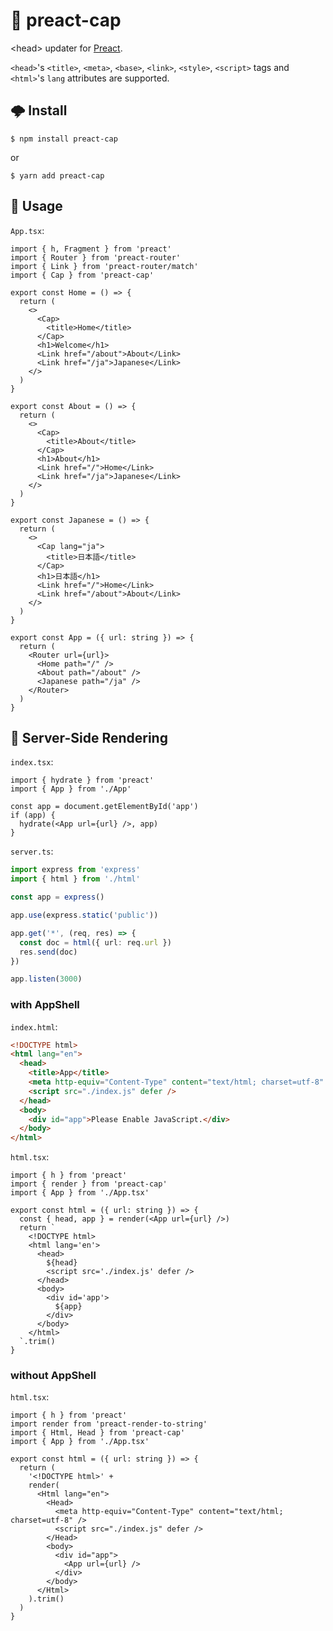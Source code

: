 # 🧢 preact-cap

&lt;head> updater for [Preact](https://github.com/preactjs/preact).

`<head>`'s `<title>`, `<meta>`, `<base>`, `<link>`, `<style>`, `<script>` tags and `<html>`'s `lang` attributes are supported.

## 🌩 Install

```shell
$ npm install preact-cap
```

or

```shell
$ yarn add preact-cap
```

## 🎸 Usage

`App.tsx`:

```tsx
import { h, Fragment } from 'preact'
import { Router } from 'preact-router'
import { Link } from 'preact-router/match'
import { Cap } from 'preact-cap'

export const Home = () => {
  return (
    <>
      <Cap>
        <title>Home</title>
      </Cap>
      <h1>Welcome</h1>
      <Link href="/about">About</Link>
      <Link href="/ja">Japanese</Link>
    </>
  )
}

export const About = () => {
  return (
    <>
      <Cap>
        <title>About</title>
      </Cap>
      <h1>About</h1>
      <Link href="/">Home</Link>
      <Link href="/ja">Japanese</Link>
    </>
  )
}

export const Japanese = () => {
  return (
    <>
      <Cap lang="ja">
        <title>日本語</title>
      </Cap>
      <h1>日本語</h1>
      <Link href="/">Home</Link>
      <Link href="/about">About</Link>
    </>
  )
}

export const App = ({ url: string }) => {
  return (
    <Router url={url}>
      <Home path="/" />
      <About path="/about" />
      <Japanese path="/ja" />
    </Router>
  )
}
```

## 🎨 Server-Side Rendering

`index.tsx`:

```tsx
import { hydrate } from 'preact'
import { App } from './App'

const app = document.getElementById('app')
if (app) {
  hydrate(<App url={url} />, app)
}
```

`server.ts`:

```ts
import express from 'express'
import { html } from './html'

const app = express()

app.use(express.static('public'))

app.get('*', (req, res) => {
  const doc = html({ url: req.url })
  res.send(doc)
})

app.listen(3000)
```

### with AppShell

`index.html`:

```html
<!DOCTYPE html>
<html lang="en">
  <head>
    <title>App</title>
    <meta http-equiv="Content-Type" content="text/html; charset=utf-8" />
    <script src="./index.js" defer />
  </head>
  <body>
    <div id="app">Please Enable JavaScript.</div>
  </body>
</html>
```

`html.tsx`:

```tsx
import { h } from 'preact'
import { render } from 'preact-cap'
import { App } from './App.tsx'

export const html = ({ url: string }) => {
  const { head, app } = render(<App url={url} />)
  return `
    <!DOCTYPE html>
    <html lang='en'>
      <head>
        ${head}
        <script src='./index.js' defer />
      </head>
      <body>
        <div id='app'>
          ${app}
        </div>
      </body>
    </html>
  `.trim()
}
```

### without AppShell

`html.tsx`:

```tsx
import { h } from 'preact'
import render from 'preact-render-to-string'
import { Html, Head } from 'preact-cap'
import { App } from './App.tsx'

export const html = ({ url: string }) => {
  return (
    '<!DOCTYPE html>' +
    render(
      <Html lang="en">
        <Head>
          <meta http-equiv="Content-Type" content="text/html; charset=utf-8" />
          <script src="./index.js" defer />
        </Head>
        <body>
          <div id="app">
            <App url={url} />
          </div>
        </body>
      </Html>
    ).trim()
  )
}
```
